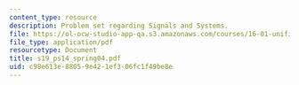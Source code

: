 ```yaml
---
content_type: resource
description: Problem set regarding Signals and Systems.
file: https://ol-ocw-studio-app-qa.s3.amazonaws.com/courses/16-01-unified-engineering-i-ii-iii-iv-fall-2005-spring-2006/c98e613e88059e421ef306fc1f49be8e_s19_ps14_spring04.pdf
file_type: application/pdf
resourcetype: Document
title: s19_ps14_spring04.pdf
uid: c98e613e-8805-9e42-1ef3-06fc1f49be8e
---
```

